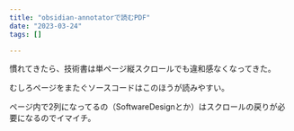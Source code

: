 ```yaml
---
title: "obsidian-annotatorで読むPDF"
date: "2023-03-24"
tags: []

---
```


慣れてきたら、技術書は単ページ縦スクロールでも違和感なくなってきた。

むしろページをまたぐソースコードはこのほうが読みやすい。

ページ内で2列になってるの（SoftwareDesignとか）はスクロールの戻りが必要になるのでイマイチ。
